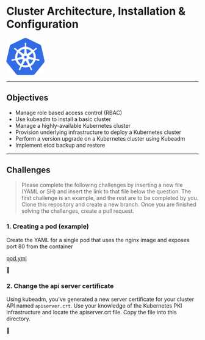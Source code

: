 # Cluster Architecture, Installation & Configuration

<img src="https://github.com/kubernetes/kubernetes/raw/master/logo/logo.png" width="100">

----

## Objectives
* Manage role based access control (RBAC)
* Use kubeadm to install a basic cluster
* Manage a highly-available Kubernetes cluster
* Provision underlying infrastructure to deploy a Kubernetes cluster
* Perform a version upgrade on a Kubernetes cluster using Kubeadm
* Implement etcd backup and restore

---

## Challenges

> Please complete the following challenges by inserting a new file (YAML or SH) and insert the link to that file below the question. The first challenge is an example, and the rest are to be completed by you. Clone this repository and create a new branch. Once you are finished solving the challenges, create a pull request.

### 1. Creating a pod (example)
Create the YAML for a single pod that uses the nginx image and exposes port 80 from the container

[pod.yml](https://github.com/chadmcrowell/cka/blob/main/01-cluster-architecture/pod.yml)

🔹

### 2. Change the api server certificate
Using kubeadm, you've generated a new server certificate for your cluster API named `apiserver.crt`. Use your knowledge of the Kubernetes PKI infrastructure and locate the apiserver.crt file. Copy the file into this directory.

🔹
